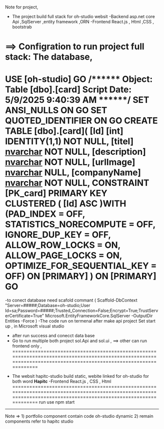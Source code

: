 Note for project,
* The project build full stack for oh-studio websit 
-Backend asp.net core Api ,SqlServer ,entity framework ,ORN 
-Frontend  React.js , Html ,CSS , bootstrab 

==> Configration to run project full stack:
The database,
=================================================================================================================================================================
USE [oh-studio]
GO
/****** Object:  Table [dbo].[card]    Script Date: 5/9/2025 9:40:39 AM ******/
SET ANSI_NULLS ON
GO
SET QUOTED_IDENTIFIER ON
GO
CREATE TABLE [dbo].[card](
	[Id] [int] IDENTITY(1,1) NOT NULL,
	[titel] [nvarchar](50) NOT NULL,
	[description] [nvarchar](100) NOT NULL,
	[urlImage] [nvarchar](500) NULL,
	[companyName] [nvarchar](500) NOT NULL,
 CONSTRAINT [PK_card] PRIMARY KEY CLUSTERED 
(
	[Id] ASC
)WITH (PAD_INDEX = OFF, STATISTICS_NORECOMPUTE = OFF, IGNORE_DUP_KEY = OFF, ALLOW_ROW_LOCKS = ON, ALLOW_PAGE_LOCKS = ON, OPTIMIZE_FOR_SEQUENTIAL_KEY = OFF) ON [PRIMARY]
) ON [PRIMARY]
GO
================================================================================================================================================================

-to conect database need scafold commant
( Scaffold-DbContext "Server=#####;Database=oh-studio;User Id=sa;Password=#####;Trusted_Connection=False;Encrypt=True;TrustServerCertificate=True"
  Microsoft.EntityFrameworkCore.SqlServer -OutputDir Entities -Force )
-The code run on termenal after make api project Set start up , in Microsoft visual studio
- after run success and conecct data base
- Go to run multiple both project sol.Api and sol.ui ,
==> other can run frontend only ,
==================================================================================================================================================================
* The websit hapitc-studio build static, webite linked for oh-studio for both word **Hapitc**
  -Frontend React.js , CSS , Html
==================================================================================================================================================================
run use
npm start

---------------------------------------------------------------------

Note => 1) portfolio component contain code oh-studio dynamic 
        2) remain components refer to hapitc studio 

